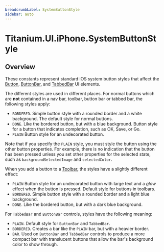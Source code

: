 ```yaml
---
breadcrumbLabel: SystemButtonStyle
sidebar: auto
---
```


# Titanium.UI.iPhone.SystemButtonStyle

<ProxySummary/>

## Overview

These constants represent standard iOS system button styles that affect the 
[Button](Titanium.UI.Button), [ButtonBar](Titanium.UI.ButtonBar), and 
[TabbedBar](Titanium.UI.iOS.TabbedBar) UI elements.

The different styles are used in different places. For normal buttons which are **not** 
contained in a nav bar, toolbar, button bar or tabbed bar, the following styles apply:

* `BORDERED`. Simple button style with a rounded border and a white background. 
            The default style for normal buttons.
* `DONE`. Like the bordered button, but with a blue background. Button style for a button 
        that indicates completion, such as OK, Save, or Go. 
* `PLAIN` Button style for an undecorated button. 

Note that if you specify the `PLAIN` style, you must style the button using the other button 
properties. For example, there is no indication that the button has been pressed unless you set 
other properties for the selected state, such as `backgroundSelectedImage` and `selectedColor`.

When you add a button to a [Toolbar](Titanium.UI.iOS.Toolbar), the styles have a slightly 
different effect:

* `PLAIN` Button style for an undecorated button with large text and a *glow* effect when the 
button is pressed. Default style for buttons in toolbars.
* `BORDERED`. Simple button style with a rounded border and a light blue background. 
* `DONE`. Like the bordered button, but with a dark blue background. 

For `TabbedBar` and `ButtonBar` controls, styles have the following meaning:

* `PLAIN`. Default style for `ButtonBar` and `TabbedBar`.
* `BORDERED`. Creates a bar like the `PLAIN` bar, but with a heavier border.
* `BAR`. Used on `ButtonBar` and `TabbedBar` controls to produce a more compact bar with 
translucent buttons that allow the bar's background color to show through.

<ApiDocs/>
